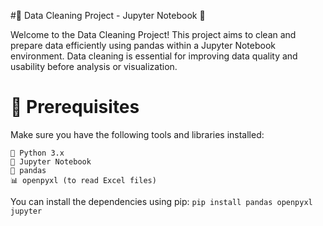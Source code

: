 #🧹 Data Cleaning Project - Jupyter Notebook 📝

Welcome to the Data Cleaning Project! This project aims to clean and prepare data efficiently using pandas within a Jupyter Notebook environment. Data cleaning is essential for improving data quality and usability before analysis or visualization.
<h1>🔧 Prerequisites </h1>

Make sure you have the following tools and libraries installed:

    🐍 Python 3.x
    📓 Jupyter Notebook
    🐼 pandas
    📊 openpyxl (to read Excel files)
    
  You can install the dependencies using pip:
    ``pip install pandas openpyxl jupyter``
